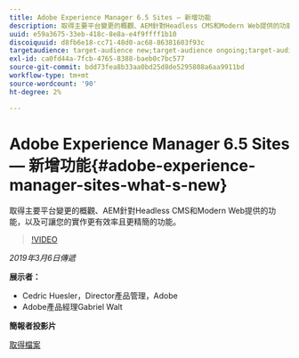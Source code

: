 ```yaml
---
title: Adobe Experience Manager 6.5 Sites — 新增功能
description: 取得主要平台變更的概觀、AEM針對Headless CMS和Modern Web提供的功能，以及可讓您的實作更有效率且更精簡的功能。
uuid: e59a3675-33eb-418c-8e8a-e4f9ffff1b10
discoiquuid: d8fb6e18-cc71-48d0-ac68-86381603f93c
targetaudience: target-audience new;target-audience ongoing;target-audience upgrader
exl-id: ca0fd44a-7fcb-4765-8388-baeb0c7bc577
source-git-commit: bdd73fea8b33aa0bd25d8de5295808a6aa9911bd
workflow-type: tm+mt
source-wordcount: '90'
ht-degree: 2%

---
```


# Adobe Experience Manager 6.5 Sites — 新增功能{#adobe-experience-manager-sites-what-s-new}

取得主要平台變更的概觀、AEM針對Headless CMS和Modern Web提供的功能，以及可讓您的實作更有效率且更精簡的功能。

>[!VIDEO](https://video.tv.adobe.com/v/26368/?quality=9)

*2019年3月6日傳遞*

**展示者：**

* Cedric Huesler，Director產品管理，Adobe
* Adobe產品經理Gabriel Walt

**簡報者投影片**

[取得檔案](assets/aem65-whatsnewgem-march6.pdf)
